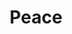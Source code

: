 ---
pid: LLP253
title: Peace
location_transcription: North Philly
zipcode: 
outside_phl: 
neighborhood: 
age: '11'
age_range: 6-13
instagram: 
image_file_name: LLP_253.jpg
proposal_transcription: |-
  Peace is to be yourself

  love yourself just the way you are
topic: Inclusivity,Love
topic_summary: 0, 0
type: Other No Form
keywords_other: peace, acceptance, self-love
credit: Nykirah Reynolds
image_labels: 
twitter: 
facebook: 
permalink: "/monuments/llp253/"
layout: item-page
---